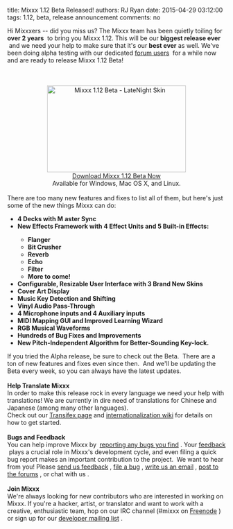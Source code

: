 title: Mixxx 1.12 Beta Released!
authors: RJ Ryan
date: 2015-04-29 03:12:00
tags: 1.12, beta, release announcement
comments: no

Hi Mixxxers -- did you miss us? The Mixxx team has been quietly toiling for <b>over 2 years</b>
&nbsp;to bring you Mixxx 1.12. This will be our <b>biggest release ever</b>
&nbsp;and we need your help to make sure that it's our <b>best ever</b>
 as well. We've been doing alpha testing with our dedicated <a href="https://mixxx.org/forums/viewtopic.php?f=1&amp;t=6617" target="_blank">forum users</a>
&nbsp;for a while now and are ready to release Mixxx 1.12 Beta!<br />
<div style="orphans: auto; text-align: start; text-indent: 0px; widows: auto;"><div style="-webkit-text-stroke-width: 0px; color: black; font-family: Times; font-size: medium; font-style: normal; font-variant: normal; letter-spacing: normal; line-height: normal; margin: 0px; text-transform: none; white-space: normal; word-spacing: 0px;"><br />
</div>
<div style="-webkit-text-stroke-width: 0px; color: black; font-family: Times; font-size: medium; font-style: normal; font-variant: normal; letter-spacing: normal; line-height: normal; margin: 0px; text-transform: none; white-space: normal; word-spacing: 0px;"><br />
</div>
<div style="text-align: center;"><div class="separator" style="clear: both; text-align: center;"><a href="{static}/images/news/Mixxx-1.12-beta.png" imageanchor="1" style="margin-left: 1em; margin-right: 1em;"><img alt="Mixxx 1.12 Beta - LateNight Skin" border="0" src="{static}/images/news/Mixxx-1.12-beta.png" height="200" title="Mixxx 1.12 Beta - LateNight Skin" width="320" />
</a>
</div>
<div class="separator" style="clear: both; text-align: center;"></div>
<a href="http://www.mixxx.org/download/?utm_source=blog&amp;utm_medium=blog&amp;utm_campaign=112_beta" target="_blank">Download Mixxx 1.12 Beta Now</a>
</div>
<div style="text-align: center;">Available for Windows, Mac OS X, and Linux.</div>
<br />
There are too many new features and fixes to list all of them, but here's just some of the new things Mixxx can do: <br />
<ul><li><b>4 Decks with M</b>
<b>aster Sync</b>
</li>
<li><b>New Effects Framework with 4 Effect Units and 5 Built-in Effects:</b>
</li>
<ul><li><b>Flanger</b>
</li>
<li><b>Bit Crusher</b>
</li>
<li><b>Reverb</b>
</li>
<li><b>Echo</b>
</li>
<li><b>Filter</b>
</li>
<li><b>More to come! </b>
</li>
</ul>
<li><b>Configurable, Resizable User Interface with 3 Brand New Skins</b>
</li>
<li><b>Cover Art Display</b>
</li>
<li><b>Music Key Detection and Shifting</b>
</li>
<li><b>Vinyl Audio Pass-Through</b>
</li>
<li><b>4 Microphone inputs and 4 Auxiliary inputs</b>
</li>
<li><b>MIDI Mapping GUI and Improved Learning Wizard</b>
</li>
<li><b>RGB Musical Waveforms</b>
</li>
<li><b>Hundreds of Bug Fixes and Improvements</b>
</li>
<li><b>New Pitch-Independent Algorithm for Better-Sounding Key-lock.</b>
</li>
</ul>
<div>If you tried the Alpha release, be sure to check out the Beta. &nbsp;There are a ton of new features and fixes even since then.&nbsp; And we'll be updating the Beta every week, so you can always have the latest updates.<br />
<br />
<b>Help Translate Mixxx</b>
<br />
In order to make this release rock in every language we need your help with translations! We are currently in dire need of translations for Chinese and Japanese (among many other languages).<br />
Check out our <a href="https://www.transifex.com/projects/p/mixxxdj/" target="_blank">Transifex page</a>
 and <a href="https://github.com/mixxxdj/mixxx/wiki/internationalization" target="_blank">internationalization wiki</a>
 for details on how to get started.</div>
<div><b><br />
</b>
</div>
<b>Bugs and Feedback</b>
<br />
<div><div><div style="margin: 0px;"><b><span class="Apple-style-span" style="font-weight: normal;"><b><span class="Apple-style-span" style="font-weight: normal;">You can help improve Mixxx by&nbsp;</span>
<span class="Apple-style-span" style="font-weight: normal;"><a href="https://bugs.launchpad.net/mixxx/+filebug" target="_blank">reporting any bugs you find</a>
</span>
<span class="Apple-style-span" style="font-weight: normal;">. Your&nbsp;<a href="https://docs.google.com/forms/d/1Zbx-VgdcSIuTTmy9UalNZhtDypSJdSLvRVZ0MKOuLu4/viewform" target="_blank">feedback</a>
&nbsp;plays a crucial role in Mixxx's development cycle, and even filing a quick bug report makes an important contribution to the project.&nbsp;</span>
</b>
</span>
</b>
We want to hear from you! Please&nbsp;<a href="https://docs.google.com/forms/d/1Zbx-VgdcSIuTTmy9UalNZhtDypSJdSLvRVZ0MKOuLu4/viewform" target="_blank">send us feedback</a>
,&nbsp;<a href="https://bugs.launchpad.net/mixxx/+filebug" target="_blank">file a bug</a>
,&nbsp;<a href="https://lists.sourceforge.net/lists/listinfo/mixxx-devel" target="_blank">write us an email</a>
,&nbsp;<a href="https://mixxx.org/forums/" target="_blank">post to the forums</a>
, or&nbsp;chat with us
.</div>
</div>
<div><div style="margin: 0px;"><b><span class="Apple-style-span" style="font-weight: normal;"><br />
</span>
</b>
</div>
</div>
<div style="margin: 0px;"><b>Join Mixxx</b>
</div>
<div><div style="margin: 0px;">We're always looking for new contributors who are interested in working on Mixxx. If you're a hacker, artist, or translator and want to work with a creative, enthusiastic team, hop on our IRC channel (#mixxx on <a href="https://webchat.freenode.net/">Freenode</a>
) or sign up for our&nbsp;<a href="https://lists.sourceforge.net/lists/listinfo/mixxx-devel" target="_blank">developer mailing list</a>
.</div>
</div>
</div>
</div>
